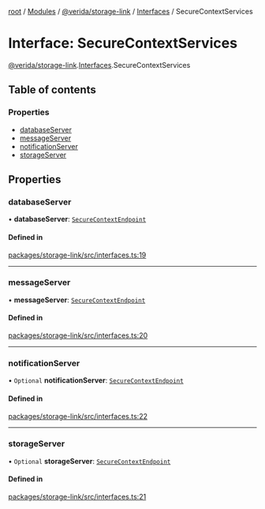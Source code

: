 [root](../README.md) / [Modules](../modules.md) / [@verida/storage-link](../modules/verida_storage_link.md) / [Interfaces](../modules/verida_storage_link.Interfaces.md) / SecureContextServices

# Interface: SecureContextServices

[@verida/storage-link](../modules/verida_storage_link.md).[Interfaces](../modules/verida_storage_link.Interfaces.md).SecureContextServices

## Table of contents

### Properties

- [databaseServer](verida_storage_link.Interfaces.SecureContextServices.md#databaseserver)
- [messageServer](verida_storage_link.Interfaces.SecureContextServices.md#messageserver)
- [notificationServer](verida_storage_link.Interfaces.SecureContextServices.md#notificationserver)
- [storageServer](verida_storage_link.Interfaces.SecureContextServices.md#storageserver)

## Properties

### databaseServer

• **databaseServer**: [`SecureContextEndpoint`](verida_storage_link.Interfaces.SecureContextEndpoint.md)

#### Defined in

[packages/storage-link/src/interfaces.ts:19](https://github.com/verida/verida-js/blob/c03b336/packages/storage-link/src/interfaces.ts#L19)

___

### messageServer

• **messageServer**: [`SecureContextEndpoint`](verida_storage_link.Interfaces.SecureContextEndpoint.md)

#### Defined in

[packages/storage-link/src/interfaces.ts:20](https://github.com/verida/verida-js/blob/c03b336/packages/storage-link/src/interfaces.ts#L20)

___

### notificationServer

• `Optional` **notificationServer**: [`SecureContextEndpoint`](verida_storage_link.Interfaces.SecureContextEndpoint.md)

#### Defined in

[packages/storage-link/src/interfaces.ts:22](https://github.com/verida/verida-js/blob/c03b336/packages/storage-link/src/interfaces.ts#L22)

___

### storageServer

• `Optional` **storageServer**: [`SecureContextEndpoint`](verida_storage_link.Interfaces.SecureContextEndpoint.md)

#### Defined in

[packages/storage-link/src/interfaces.ts:21](https://github.com/verida/verida-js/blob/c03b336/packages/storage-link/src/interfaces.ts#L21)
